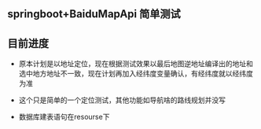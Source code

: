 ## springboot+BaiduMapApi 简单测试


## 目前进度
* 原本计划是以地址定位，现在根据测试效果以最后地图逆地址编译出的地址和选中地方地址不一致，现在计划再加入经纬度变量确认，有经纬度就以经纬度为准


* 这个只是简单的一个定位测试，其他功能如导航啥的路线规划并没写

* 数据库建表语句在resourse下
